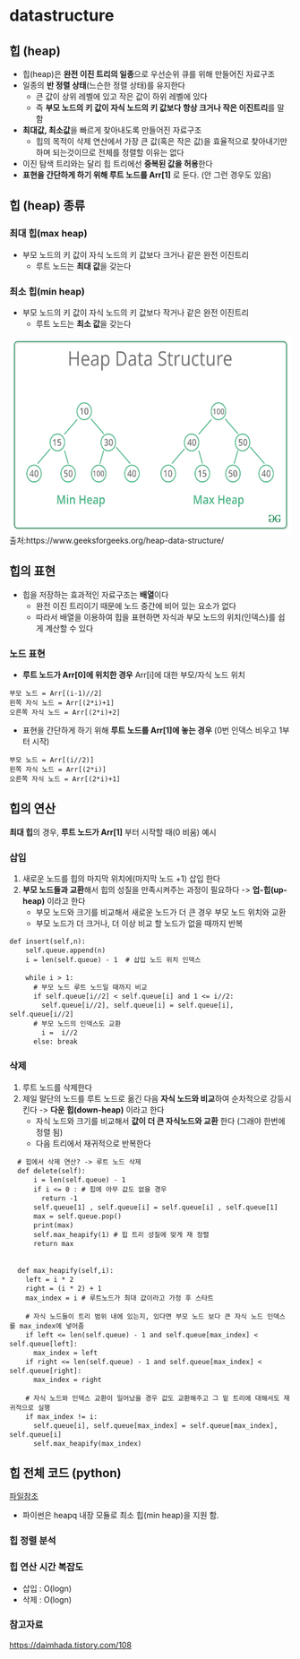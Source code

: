 # datastructure
 
 ## 힙 (heap)

+ 힙(heap)은 **완전 이진 트리의 일종**으로 우선순위 큐를 위해 만들어진 자료구조
+ 일종의 **반 정렬 상태**(느슨한 정렬 상태)를 유지한다 
   + 큰 값이 상위 레벨에 있고 작은 값이 하위 레벨에 있다
   + 즉 **부모 노드의 키 값이 자식 노드의 키 값보다 항상 크거나 작은 이진트리**를 말함
+ **최대값, 최소값**을 빠르게 찾아내도록 만들어진 자료구조
   + 힙의 목적이 삭제 연산에서 가장 큰 값(혹은 작은 값)을 효율적으로 찾아내기만 하며 되는것이므로 전체를 정렬할 이유는 없다
+ 이진 탐색 트리와는 달리 힙 트리에선 **중복된 값을 허용**한다
+ **표현을 간단하게 하기 위해 루트 노드를 Arr[1]** 로 둔다. (안 그런 경우도 있음)


## 힙 (heap) 종류  

### 최대 힙(max heap)
+ 부모 노드의 키 값이 자식 노드의 키 값보다 크거나 같은 완전 이진트리
   + 루트 노드는 **최대 값**을 갖는다

### 최소 힙(min heap)
+ 부모 노드의 키 값이 자식 노드의 키 값보다 작거나 같은 완전 이진트리
   + 루트 노드는 **최소 값**을 갖는다

<img src="./img/MinHeapAndMaxHeap.png" width="600" height="350">    
출처:https://www.geeksforgeeks.org/heap-data-structure/


## 힙의 표현
+ 힙을 저장하는 효과적인 자료구조는 **배열**이다 
    + 완전 이진 트리이기 때문에 노드 중간에 비어 있는 요소가 없다
    + 따라서 배열을 이용하여 힙을 표현하면 자식과 부모 노드의 위치(인덱스)를 쉽게 계산할 수 있다
### 노드 표현
+ **루트 노드가 Arr[0]에 위치한 경우** Arr[i]에 대한 부모/자식 노드 위치 
```
부모 노드 = Arr[(i-1)//2]	
왼쪽 자식 노드 = Arr[(2*i)+1]   
오른쪽 자식 노드 = Arr[(2*i)+2]
```
+ 표현을 간단하게 하기 위해 **루트 노드를 Arr[1]에 놓는 경우** (0번 인덱스 비우고 1부터 시작)
```
부모 노드 = Arr[(i//2)]	
왼쪽 자식 노드 = Arr[(2*i)]   
오른쪽 자식 노드 = Arr[(2*i)+1]
```

## 힙의 연산 
**최대 힙**의 경우, **루트 노드가 Arr[1]** 부터 시작할 때(0 비움) 예시

### 삽입
1. 새로운 노드를 힙의 마지막 위치에(마지막 노드 +1) 삽입 한다
2. **부모 노드들과 교환**해서 힙의 성질을 만족시켜주는 과정이 필요하다 -> **업-힙(up-heap)** 이라고 한다
   + 부모 노드와 크기를 비교해서 새로운 노드가 더 큰 경우 부모 노드 위치와 교환
   + 부모 노드가 더 크거나, 더 이상 비교 할 노드가 없을 때까지 반복
```
def insert(self,n):
    self.queue.append(n)
    i = len(self.queue) - 1  # 삽입 노드 위치 인덱스
   
    while i > 1: 
      # 부모 노드 루트 노드일 때까지 비교
      if self.queue[i//2] < self.queue[i] and 1 <= i//2: 
        self.queue[i//2], self.queue[i] = self.queue[i], self.queue[i//2]
      # 부모 노드의 인덱스도 교환
        i =  i//2    
      else: break
```
### 삭제
1. 루트 노드를 삭제한다
2. 제일 말단의 노드를 루트 노드로 옮긴 다음 **자식 노드와 비교**하여 순차적으로 강등시킨다 -> **다운 힙(down-heap)** 이라고 한다
   + 자식 노드와 크기를 비교해서 **값이 더 큰 자식노드와 교환** 한다 (그래야 한번에 정렬 됨)
   + 다음 트리에서 재귀적으로 반복한다
```
  # 힙에서 삭제 연산? -> 루트 노드 삭제
  def delete(self):
      i = len(self.queue) - 1
      if i <= 0 : # 힙에 아무 값도 없을 경우
        return -1
      self.queue[1] , self.queue[i] = self.queue[i] , self.queue[1]
      max = self.queue.pop()
      print(max)
      self.max_heapify(1) # 힙 트리 성질에 맞게 재 정렬
      return max


  def max_heapify(self,i):
    left = i * 2
    right = (i * 2) + 1
    max_index = i # 루트노드가 최대 값이라고 가정 후 스타트

    # 자식 노드들이 트리 범위 내에 있는지, 있다면 부모 노드 보다 큰 자식 노드 인덱스 를 max_index에 넣어줌
    if left <= len(self.queue) - 1 and self.queue[max_index] < self.queue[left]:
      max_index = left
    if right <= len(self.queue) - 1 and self.queue[max_index] < self.queue[right]:
      max_index = right
    
    # 자식 노드와 인덱스 교환이 일어났을 경우 값도 교환해주고 그 밑 트리에 대해서도 재귀적으로 실행
    if max_index != i:
      self.queue[i], self.queue[max_index] = self.queue[max_index], self.queue[i]
      self.max_heapify(max_index)
```

## 힙 전체 코드 (python)

[파일참조](https://github.com/Iam-Sunghyun/datastructure/blob/main/MaxHeap)


+ 파이썬은 heapq 내장 모듈로 최소 힙(min heap)을 지원 함.


### 힙 정렬 분석


### 힙 연산 시간 복잡도

+ 삽입 : O(logn)
+ 삭제 : O(logn)  

### 참고자료

https://daimhada.tistory.com/108

